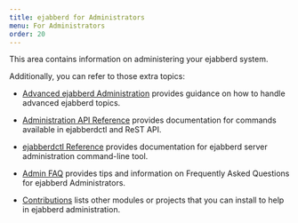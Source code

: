```yaml
---
title: ejabberd for Administrators
menu: For Administrators
order: 20
---
```


This area contains information on administering your ejabberd system.

Additionally, you can refer to those extra topics:

* [Advanced ejabberd Administration](/admin/guide/) provides guidance on how to
    handle advanced ejabberd topics.

* [Administration API Reference](/developer/ejabberd-api/admin-api/) provides documentation
  for commands available in ejabberdctl and ReST API.

* [ejabberdctl Reference](/admin/ejabberdctl/) provides documentation
  for ejabberd server administration command-line tool.

* [Admin FAQ](/admin/faq/) provides tips and information on Frequently
  Asked Questions for ejabberd Administrators.

* [Contributions](/admin/contrib/) lists other modules or projects that you can install
  to help in ejabberd administration.
